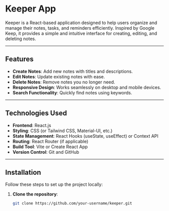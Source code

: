 # Keeper App

Keeper is a React-based application designed to help users organize and manage their notes, tasks, and reminders efficiently. Inspired by Google Keep, it provides a simple and intuitive interface for creating, editing, and deleting notes.

---

## Features

- **Create Notes**: Add new notes with titles and descriptions.
- **Edit Notes**: Update existing notes with ease.
- **Delete Notes**: Remove notes you no longer need.
- **Responsive Design**: Works seamlessly on desktop and mobile devices.
- **Search Functionality**: Quickly find notes using keywords.

---

## Technologies Used

- **Frontend**: React.js
- **Styling**: CSS (or Tailwind CSS, Material-UI, etc.)
- **State Management**: React Hooks (useState, useEffect) or Context API
- **Routing**: React Router (if applicable)
- **Build Tool**: Vite or Create React App
- **Version Control**: Git and GitHub

---

## Installation

Follow these steps to set up the project locally:

1. **Clone the repository**:
   ```bash
   git clone https://github.com/your-username/keeper.git
